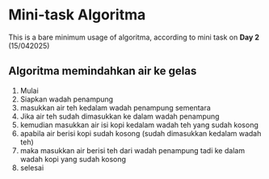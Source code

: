 # Mini-task Algoritma

This is a bare minimum usage of algoritma, according to mini task on **Day 2** (15/042025)

## Algoritma memindahkan air ke gelas

1. Mulai
2. Siapkan wadah penampung
3. masukkan air teh kedalam wadah penampung sementara
4. Jika air teh sudah dimasukkan ke dalam wadah penampung
5. kemudian masukkan air isi kopi kedalam wadah teh yang sudah kosong
6. apabila air berisi kopi sudah kosong (sudah dimasukkan kedalam wadah teh)
7. maka masukkan air berisi teh dari wadah penampung tadi ke dalam wadah kopi yang sudah kosong
8. selesai
